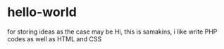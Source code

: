 # hello-world
for storing ideas as the case may be
Hi, this is samakins, i like write PHP codes as well as HTML and CSS
